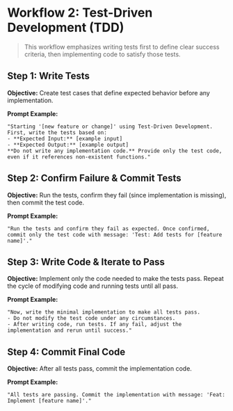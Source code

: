# Workflow 2: Test-Driven Development (TDD)

> This workflow emphasizes writing tests first to define clear success criteria, then implementing code to satisfy those tests.

## Step 1: Write Tests

**Objective:** Create test cases that define expected behavior before any implementation.

**Prompt Example:**
```text
"Starting '[new feature or change]' using Test-Driven Development.
First, write the tests based on:
- **Expected Input:** [example input]
- **Expected Output:** [example output]
**Do not write any implementation code.** Provide only the test code, even if it references non-existent functions."
```

## Step 2: Confirm Failure & Commit Tests

**Objective:** Run the tests, confirm they fail (since implementation is missing), then commit the test code.

**Prompt Example:**
```text
"Run the tests and confirm they fail as expected. Once confirmed, commit only the test code with message: 'Test: Add tests for [feature name]'."
```

## Step 3: Write Code & Iterate to Pass

**Objective:** Implement only the code needed to make the tests pass. Repeat the cycle of modifying code and running tests until all pass.

**Prompt Example:**
```text
"Now, write the minimal implementation to make all tests pass.
- Do not modify the test code under any circumstances.
- After writing code, run tests. If any fail, adjust the implementation and rerun until success."
```

## Step 4: Commit Final Code

**Objective:** After all tests pass, commit the implementation code.

**Prompt Example:**
```text
"All tests are passing. Commit the implementation with message: 'Feat: Implement [feature name]'."
```